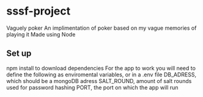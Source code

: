 # sssf-project
Vaguely poker
An implimentation of poker based on my vague memories of playing it
Made using Node

## Set up
npm install to download dependencies
For the app to work you will need to define the following as enviromental variables, or in a .env file
DB_ADRESS, which should be a mongoDB adress
SALT_ROUND, amount of salt rounds used for password hashing
PORT, the port on which the app will run 
